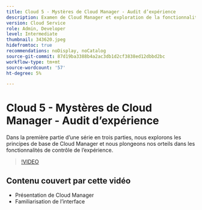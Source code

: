 ```yaml
---
title: Cloud 5 - Mystères de Cloud Manager - Audit d’expérience
description: Examen de Cloud Manager et exploration de la fonctionnalité de contrôle de l’expérience
version: Cloud Service
role: Admin, Developer
level: Intermediate
thumbnail: 343620.jpeg
hidefromtoc: true
recommendations: noDisplay, noCatalog
source-git-commit: 87d19ba3388b4a2ac3db1d2cf3838ed12dbbd2bc
workflow-type: tm+mt
source-wordcount: '57'
ht-degree: 5%

---
```


# Cloud 5 - Mystères de Cloud Manager - Audit d’expérience

Dans la première partie d’une série en trois parties, nous explorons les principes de base de Cloud Manager et nous plongeons nos orteils dans les fonctionnalités de contrôle de l’expérience.

>[!VIDEO](https://video.tv.adobe.com/v/343620)

## Contenu couvert par cette vidéo

+ Présentation de Cloud Manager
+ Familiarisation de l’interface
